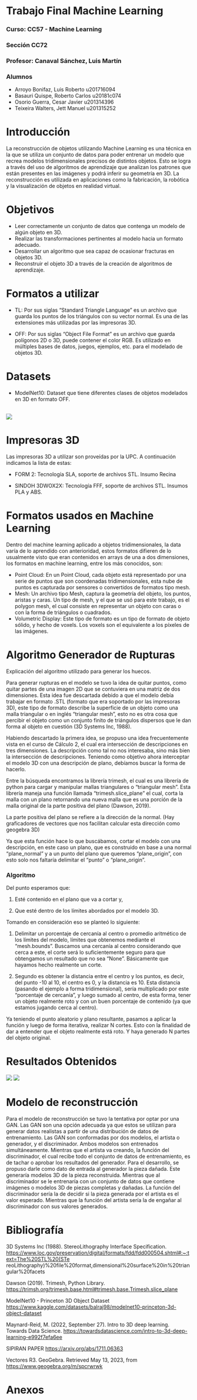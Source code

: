 # Trabajo Final Machine Learning
### Curso: CC57 - Machine Learning
### Sección CC72
### Profesor: Canaval Sánchez, Luis Martín
### Alumnos
- Arroyo Bonifaz, Luis Roberto u201716094
- Basauri Quispe, Roberto Carlos u20181c074
- Osorio Guerra, Cesar Javier u201314396
- Teixeira Walters, Jett Manuel u201315252

# Introducción


La reconstrucción de objetos utilizando Machine Learning es una técnica en la que se utiliza un
conjunto de datos para poder entrenar un modelo que recrea modelos tridimensionales precisos de
distintos objetos. Esto se logra a través del uso de algoritmos de aprendizaje que analizan los
patrones que están presentes en las imágenes y podrá inferir su geometría en 3D. La reconstrucción
es utilizada en aplicaciones como la fabricación, la robótica y la visualización de objetos en realidad
virtual.

# Objetivos
- Leer correctamente un conjunto de datos que contenga un modelo de algún objeto en 3D.
- Realizar las transformaciones pertinentes al modelo hacia un formato adecuado.
- Desarrollar un algoritmo que sea capaz de ocasionar fracturas en objetos 3D.
- Reconstruir el objeto 3D a través de la creación de algoritmos de aprendizaje.

# Formatos a utilizar

- TL: Por sus siglas “Standard Triangle Language” es un archivo que guarda los puntos de los
triángulos con su vector normal. Es una de las extensiones más utilizadas por las impresoras 3D.

- OFF: Por sus siglas “Object File Format” es un archivo que guarda polígonos 2D o 3D, puede
contener el color RGB. Es utilizado en múltiples bases de datos, juegos, ejemplos, etc. para el
modelado de objetos 3D.

# Datasets 

- ModelNet10: Dataset que tiene diferentes clases de objetos modelados en 3D en formato OFF.

<br>
<img src="./assets/Tablas.png"></img>

# Impresoras 3D

Las impresoras 3D a utilizar son proveídas por la UPC. A continuación indicamos la lista de estas:

- FORM 2: Tecnología SLA, soporte de archivos STL. Insumo Recina

- SINDOH 3DWOX2X: Tecnología FFF, soporte de archivos STL. Insumos PLA y ABS.

# Formatos usados en Machine Learning 

Dentro del machine learning aplicado a objetos tridimensionales, la data varía de lo aprendido con
anterioridad, estos formatos difieren de lo usualmente visto que eran contenidos en arrays de una a
dos dimensiones, los formatos en machine learning, entre los más conocidos, son:

- Point Cloud: En un Point Cloud, cada objeto está representado por una serie de puntos que
son coordenadas tridimensionales, esta nube de puntos es capturada por sensores o
convertidos de formatos tipo mesh.
- Mesh: Un archivo tipo Mesh, captura la geometría del objeto, los puntos, aristas y caras. Un
tipo de mesh, y el que se usó para este trabajo, es el polygon mesh, el cual consiste en
representar un objeto con caras o con la forma de triángulos o cuadrados.
- Volumetric Display: Este tipo de formato es un tipo de formato de objeto sólido, y hecho de
voxels. Los voxels son el equivalente a los píxeles de las imágenes.

#  Algoritmo Generador de Rupturas

Explicación del algoritmo utilizado para generar los huecos.

Para generar rupturas en el modelo se tuvo la idea de quitar puntos, como quitar partes de una
imagen 2D que se contuviera en una matriz de dos dimensiones. Esta idea fue descartada debido a
que el modelo debía trabajar en formato .STL (formato que era soportado por las impresoras 3D),
este tipo de formato describe la superficie de un objeto como una malla triangular o en inglés
“triangular mesh”, esto no es otra cosa que percibir el objeto como un conjunto finito de triángulos
dispersos que le dan forma al objeto en cuestión (3D Systems Inc, 1988).

Habiendo descartado la primera idea, se propuso una idea frecuentemente vista en el curso de
Cálculo 2, el cual era intersección de descripciones en tres dimensiones. La descripción como tal no
nos interesaba, sino más bien la intersección de descripciones. Teniendo como objetivo ahora
interceptar el modelo 3D con una descripción de plano, debíamos buscar la forma de hacerlo.

Entre la búsqueda encontramos la librería trimesh, el cual es una librería de python para cargar y
manipular mallas triangulares o “triangular mesh”. Esta librería maneja una función llamada
“trimesh.slice_plane” el cual, corta la malla con un plano retornando una nueva malla que es una
porción de la malla original de la parte positiva del plano (Dawson, 2019).

La parte positiva del plano se refiere a la dirección de la normal. (Hay graficadores de vectores que
nos facilitan calcular esta dirección como geogebra 3D)

Ya que esta función hace lo que buscábamos, cortar el modelo con una descripción, en este caso un
plano, que es construido en base a una normal “plane_normal” y a un punto del plano que
queremos “plane_origin”, con esto solo nos faltaría delimitar el “punto” o “plane_origin”.

### Algoritmo

Del punto esperamos que:
1. Esté contenido en el plano que va a cortar y,

2. Que esté dentro de los límites abordados por el modelo 3D.

Tomando en consideración eso se planteó lo siguiente:

1. Delimitar un porcentaje de cercanía al centro o promedio aritmético de los límites del
modelo, límites que obtenemos mediante el “mesh.bounds”. Buscamos una cercanía al
centro considerando que cerca a este, el corte será lo suficientemente seguro para que
obtengamos un resultado que no sea “None”. Básicamente que hayamos hecho realmente
un corte.

2. Segundo es obtener la distancia entre el centro y los puntos, es decir, del punto -10 al 10, el
centro es 0, y la distancia es 10. Esta distancia (pasando el ejemplo a forma tridimensional),
sería multiplicado por este “porcentaje de cercanía”, y luego sumado al centro, de esta
forma, tener un objeto realmente roto y con un buen porcentaje de contenido (ya que
estamos jugando cerca al centro).

Ya teniendo el punto aleatorio y plano resultante, pasamos a aplicar la función y luego de forma
iterativa, realizar N cortes. Esto con la finalidad de dar a entender que el objeto realmente está roto.
Y haya generado N partes del objeto original.

# Resultados Obtenidos

<img src="./assets/objeto1.jpg"></img>
<img src="./assets/objeto2.jpg"></img>

# Modelo de reconstrucción

Para el modelo de reconstrucción se tuvo la tentativa por optar por una GAN.
Las GAN son una opción adecuada ya que estos se utilizan para generar datos realistas a partir de una distribución de datos de entrenamiento.
Las GAN son conformadas por dos modelos, el artista o generador, y el discriminador.
Ambos modelos son entrenados simultáneamente. Mientras que el artista va creando, la función del discriminador, el cual recibe todo el conjunto de datos de entrenamiento, es de tachar o aprobar los resultados del generador. 
Para el desarrollo, se propuso darle como dato de entrada al generador la pieza dañada. Este generaría modelos 3D de la pieza reconstruida. Mientras que al discriminador se le entrenaría con un conjunto de datos que contiene imágenes o modelos 3D de piezas completas y dañadas. La función del discriminador sería la de decidir si la pieza generada por el artista es el valor esperado. Mientras que la función del artista sería la de engañar al discriminador con sus valores generados.

# Bibliografía

3D Systems Inc (1988). StereoLithography Interface Specification.
https://www.loc.gov/preservation/digital/formats/fdd/fdd000504.shtml#:~:text=The%20STL%20(STe
reoLithography)%20file%20format,dimensional%20surface%20in%20triangular%20facets

Dawson (2019). Trimesh, Python Library.
https://trimsh.org/trimesh.base.html#trimesh.base.Trimesh.slice_plane

ModelNet10 - Princeton 3D Object Dataset
https://www.kaggle.com/datasets/balraj98/modelnet10-princeton-3d-object-dataset

Maynard-Reid, M. (2022, September 27). Intro to 3D deep learning. Towards Data Science.
https://towardsdatascience.com/intro-to-3d-deep-learning-e992f7efa6ee

SIPIRAN PAPER https://arxiv.org/abs/1711.06363

Vectores R3. GeoGebra. Retrieved May 13, 2023, from https://www.geogebra.org/m/spcrwrwk

# Anexos
